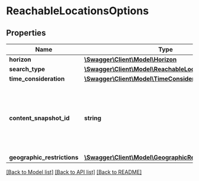 # ReachableLocationsOptions

## Properties
Name | Type | Description | Notes
------------ | ------------- | ------------- | -------------
**horizon** | [**\Swagger\Client\Model\Horizon**](Horizon.md) |  | 
**search_type** | [**\Swagger\Client\Model\ReachableLocationsSearchType**](ReachableLocationsSearchType.md) |  | [optional] 
**time_consideration** | [**\Swagger\Client\Model\TimeConsideration**](TimeConsideration.md) |  | [optional] 
**content_snapshot_id** | **string** | Specifies the content snapshot to use. If no snapshot ID is set, the latest content is used. | [optional] 
**geographic_restrictions** | [**\Swagger\Client\Model\GeographicRestrictions**](GeographicRestrictions.md) |  | [optional] 

[[Back to Model list]](../../README.md#documentation-for-models) [[Back to API list]](../../README.md#documentation-for-api-endpoints) [[Back to README]](../../README.md)


